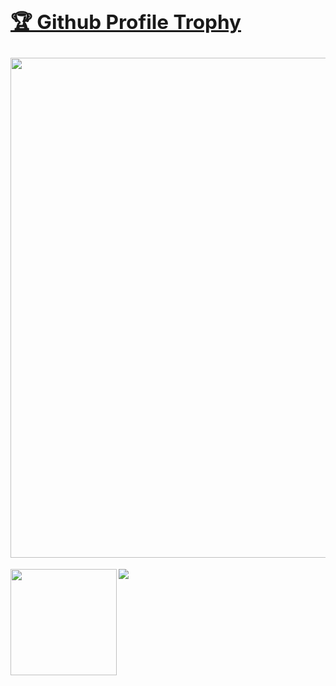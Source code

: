 <a href="https://github.com/ryo-ma/github-profile-trophy"><h2>🏆 Github Profile Trophy</h2></a>
<a href="https://github.com/ryo-ma/github-profile-trophy">
  <img width=800 src="https://github-profile-trophy.vercel.app/?username=RTa-technology&column=&theme=onedark&no-frame=true"/>
</a>
---

<div>
  <img height="170" align="left" src="https://github-readme-stats.vercel.app/api?username=RTa-technology&count_private=true&include_all_commits=true&theme=onedark" />
  <img src="https://github-readme-stats.vercel.app/api/top-langs/?username=RTa-technology&layout=compact&theme=onedark" />
</div>
